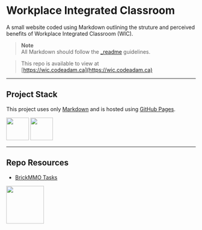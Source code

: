# Workplace Integrated Classroom

A small website coded using Markdown outlining the struture and perceived benefits of Workplace Integrated Classroom (WIC). 

> **Note**  
> All Markdown should follow the [_readme](https://readme.codeadam.ca/) guidelines.

> This repo is available to view at  
> [https://wic.codeadam.ca](https://wic.codeadam.ca)

---

## Project Stack

This project uses only [Markdown](https://www.markdownguide.org/) and is hosted using [GitHub Pages](https://pages.github.com/).

<img src="https://console.codeadam.ca/api/image/github" width="60"> <img src="https://console.codeadam.ca/api/image/markdown" width="60">

---

## Repo Resources

- [BrickMMO Tasks](https://tasks.brickmmo.ca)

<a href="https://brickmmo.com">
<img src="https://cdn.codeadam.ca/images@1.0.0/codeadam-logo-coloured.png" width="100">
</a>
